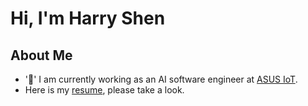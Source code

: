 # Hi, I'm Harry Shen

## About Me

- ':construction_worker:' I am currently working as an AI software engineer at [ASUS IoT](https://iot.asus.com/).
- Here is my [resume](https://www.cakeresume.com/s--kfaC-S7Xcuew6iN9Iq9L2Q--/ms024929548), please take a look.
